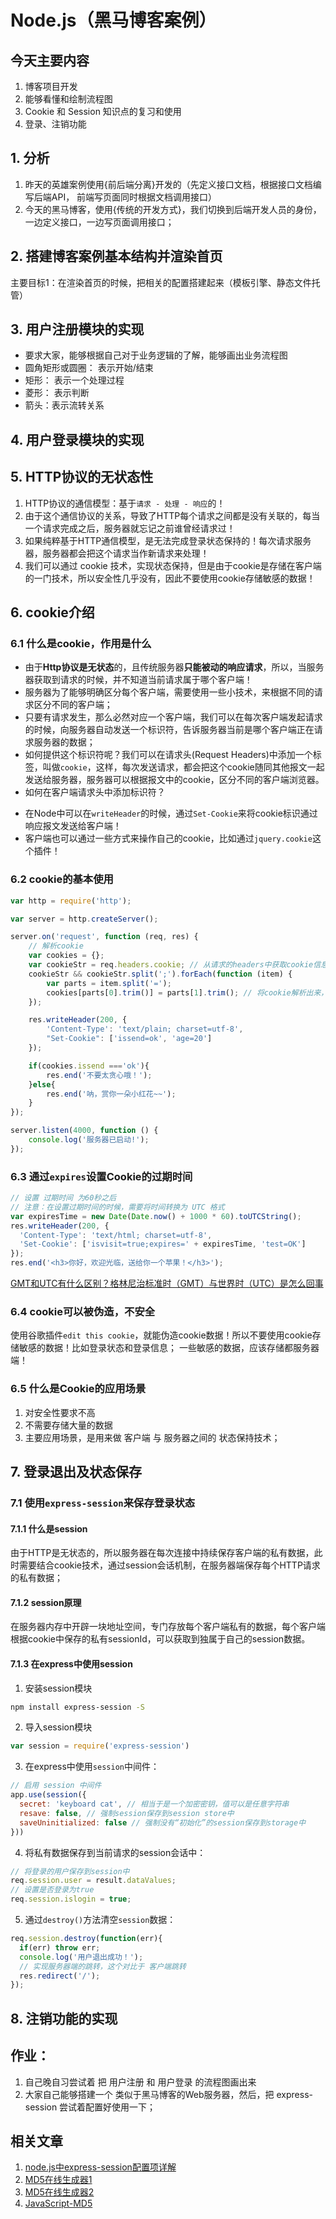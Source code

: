 # Node.js（黑马博客案例）



## 今天主要内容

1. 博客项目开发
2. 能够看懂和绘制流程图
3. Cookie 和 Session 知识点的复习和使用
4. 登录、注销功能



## 1. 分析
1. 昨天的英雄案例使用{前后端分离}开发的（先定义接口文档，根据接口文档编写后端API， 前端写页面同时根据文档调用接口）
2. 今天的黑马博客，使用{传统的开发方式}，我们切换到后端开发人员的身份，一边定义接口，一边写页面调用接口；



## 2. 搭建博客案例基本结构并渲染首页

主要目标1：在渲染首页的时候，把相关的配置搭建起来（模板引擎、静态文件托管）



## 3. 用户注册模块的实现

+ 要求大家，能够根据自己对于业务逻辑的了解，能够画出业务流程图
+ 圆角矩形或圆圈： 表示开始/结束
+ 矩形： 表示一个处理过程
+ 菱形： 表示判断
+ 箭头：表示流转关系

## 4. 用户登录模块的实现


## 5. HTTP协议的无状态性
1. HTTP协议的通信模型：基于`请求 - 处理 - 响应`的！
2. 由于这个通信协议的关系，导致了HTTP每个请求之间都是没有关联的，每当一个请求完成之后，服务器就忘记之前谁曾经请求过！
3. 如果纯粹基于HTTP通信模型，是无法完成登录状态保持的！每次请求服务器，服务器都会把这个请求当作新请求来处理！
4. 我们可以通过 cookie 技术，实现状态保持，但是由于cookie是存储在客户端的一门技术，所以安全性几乎没有，因此不要使用cookie存储敏感的数据！


## 6. cookie介绍
### 6.1 什么是cookie，作用是什么
+ 由于**Http协议是无状态**的，且传统服务器**只能被动的响应请求**，所以，当服务器获取到请求的时候，并不知道当前请求属于哪个客户端！
+ 服务器为了能够明确区分每个客户端，需要使用一些小技术，来根据不同的请求区分不同的客户端；
+ 只要有请求发生，那么必然对应一个客户端，我们可以在每次客户端发起请求的时候，向服务器自动发送一个标识符，告诉服务器当前是哪个客户端正在请求服务器的数据；
+ 如何提供这个标识符呢？我们可以在请求头(Request Headers)中添加一个标签，叫做`cookie`，这样，每次发送请求，都会把这个cookie随同其他报文一起发送给服务器，服务器可以根据报文中的cookie，区分不同的客户端浏览器。
+ 如何在客户端请求头中添加标识符？
 - 在Node中可以在`writeHeader`的时候，通过`Set-Cookie`来将cookie标识通过响应报文发送给客户端！
 - 客户端也可以通过一些方式来操作自己的cookie，比如通过`jquery.cookie`这个插件！

### 6.2 cookie的基本使用
```js
var http = require('http');

var server = http.createServer();

server.on('request', function (req, res) {
    // 解析cookie
    var cookies = {};
    var cookieStr = req.headers.cookie; // 从请求的headers中获取cookie信息
    cookieStr && cookieStr.split(';').forEach(function (item) {
        var parts = item.split('=');
        cookies[parts[0].trim()] = parts[1].trim(); // 将cookie解析出来，保存到对象中
    });

    res.writeHeader(200, {
        'Content-Type': 'text/plain; charset=utf-8',
        "Set-Cookie": ['issend=ok', 'age=20']
    });

    if(cookies.issend ==='ok'){
        res.end('不要太贪心哦！');
    }else{
        res.end('呐，赏你一朵小红花~~');
    }
});

server.listen(4000, function () {
    console.log('服务器已启动!');
});
```

### 6.3 通过`expires`设置Cookie的过期时间
```js
// 设置 过期时间 为60秒之后
// 注意：在设置过期时间的时候，需要将时间转换为 UTC 格式
var expiresTime = new Date(Date.now() + 1000 * 60).toUTCString();
res.writeHeader(200, {
  'Content-Type': 'text/html; charset=utf-8',
  'Set-Cookie': ['isvisit=true;expires=' + expiresTime, 'test=OK']
});
res.end('<h3>你好，欢迎光临，送给你一个苹果！</h3>');
```

[GMT和UTC有什么区别？格林尼治标准时（GMT）与世界时（UTC）是怎么回事](http://www.wbiao.cn/cartier-watches/knowledge/article-1468.html)

### 6.4 cookie可以被伪造，不安全
使用谷歌插件`edit this cookie`，就能伪造cookie数据！所以不要使用cookie存储敏感的数据！比如登录状态和登录信息；
一些敏感的数据，应该存储都服务器端！

### 6.5 什么是Cookie的应用场景
1. 对安全性要求不高
2. 不需要存储大量的数据
3. 主要应用场景，是用来做 客户端 与 服务器之间的 状态保持技术；

## 7. 登录退出及状态保存

### 7.1 使用`express-session`来保存登录状态
#### 7.1.1 什么是session
由于HTTP是无状态的，所以服务器在每次连接中持续保存客户端的私有数据，此时需要结合cookie技术，通过session会话机制，在服务器端保存每个HTTP请求的私有数据；

#### 7.1.2 session原理
在服务器内存中开辟一块地址空间，专门存放每个客户端私有的数据，每个客户端根据cookie中保存的私有sessionId，可以获取到独属于自己的session数据。

#### 7.1.3 在express中使用session
1. 安装session模块
```bash
npm install express-session -S
```
2. 导入session模块
```js
var session = require('express-session')
```
3. 在express中使用`session`中间件：
```js
// 启用 session 中间件
app.use(session({
  secret: 'keyboard cat', // 相当于是一个加密密钥，值可以是任意字符串
  resave: false, // 强制session保存到session store中
  saveUninitialized: false // 强制没有“初始化”的session保存到storage中
}))
```
4. 将私有数据保存到当前请求的session会话中：
```js
// 将登录的用户保存到session中
req.session.user = result.dataValues;
// 设置是否登录为true
req.session.islogin = true;
```
5. 通过`destroy()`方法清空`session`数据：
```js
req.session.destroy(function(err){
  if(err) throw err;
  console.log('用户退出成功！');
  // 实现服务器端的跳转，这个对比于 客户端跳转
  res.redirect('/');
});
```


## 8. 注销功能的实现



## 作业：
1. 自己晚自习尝试着 把 用户注册 和 用户登录 的流程图画出来
2. 大家自己能够搭建一个 类似于黑马博客的Web服务器，然后，把 express-session 尝试着配置好使用一下；



## 相关文章
1. [node.js中express-session配置项详解](http://blog.csdn.net/liangklfang/article/details/50998959)
2. [MD5在线生成器1](http://www.cmd5.com/)
3. [MD5在线生成器2](http://pmd5.com/)
4. [JavaScript-MD5](https://github.com/blueimp/JavaScript-MD5)